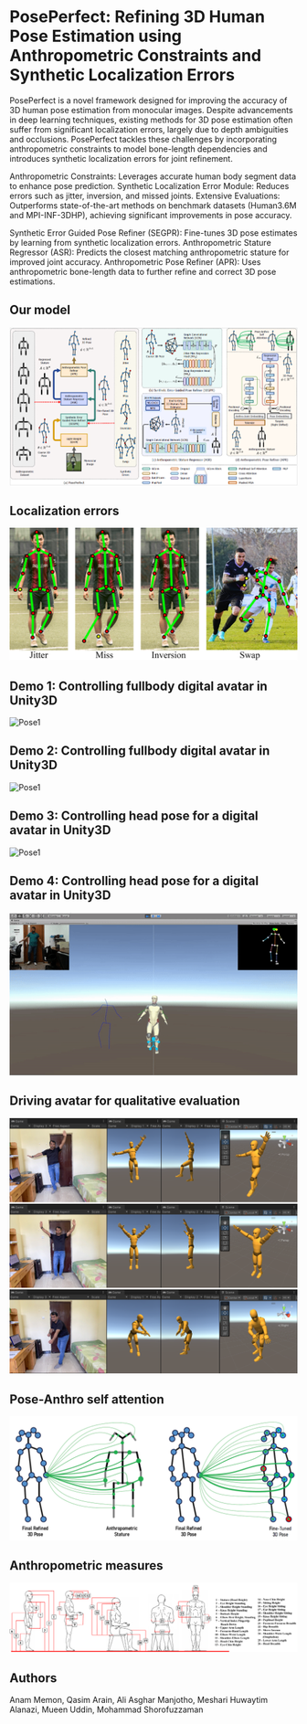 # PosePerfect: Refining 3D Human Pose Estimation using Anthropometric Constraints and Synthetic Localization Errors
PosePerfect is a novel framework designed for improving the accuracy of 3D human pose estimation from monocular images. Despite advancements in deep learning techniques, existing methods for 3D pose estimation often suffer from significant localization errors, largely due to depth ambiguities and occlusions. PosePerfect tackles these challenges by incorporating anthropometric constraints to model bone-length dependencies and introduces synthetic localization errors for joint refinement.

Anthropometric Constraints: Leverages accurate human body segment data to enhance pose prediction.
Synthetic Localization Error Module: Reduces errors such as jitter, inversion, and missed joints.
Extensive Evaluations: Outperforms state-of-the-art methods on benchmark datasets (Human3.6M and MPI-INF-3DHP), achieving significant improvements in pose accuracy.

Synthetic Error Guided Pose Refiner (SEGPR): Fine-tunes 3D pose estimates by learning from synthetic localization errors.
Anthropometric Stature Regressor (ASR): Predicts the closest matching anthropometric stature for improved joint accuracy.
Anthropometric Pose Refiner (APR): Uses anthropometric bone-length data to further refine and correct 3D pose estimations.

## Our model
![Model](resources/images/model2.png)

## Localization errors
![Model](resources/images/localization_errors.png)

## Demo 1: Controlling fullbody digital avatar in Unity3D
![Pose1](resources/images/pose1.gif)


## Demo 2: Controlling fullbody digital avatar in Unity3D
![Pose1](resources/images/pose2.gif)

## Demo 3: Controlling head pose for a digital avatar in Unity3D
![Pose1](resources/images/headpose.gif)

## Demo 4: Controlling head pose for a digital avatar in Unity3D
![Pose1](resources/images/headpose2.gif)

## Driving avatar for qualitative evaluation
![Snapshot from unity VR application](resources/images/1.png)
![Snapshot from unity VR application](resources/images/2.png)
![Snapshot from unity VR application](resources/images/3.png)

## Pose-Anthro self attention
![Model](resources/images/attention.png)

## Anthropometric measures
![Model](resources/images/anthro_measures.png)

## Authors
Anam Memon,
Qasim Arain,
Ali Asghar Manjotho,
Meshari Huwaytim Alanazi,
Mueen Uddin,
Mohammad Shorofuzzaman
